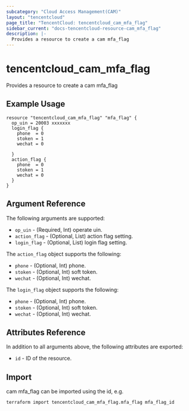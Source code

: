 ```yaml
---
subcategory: "Cloud Access Management(CAM)"
layout: "tencentcloud"
page_title: "TencentCloud: tencentcloud_cam_mfa_flag"
sidebar_current: "docs-tencentcloud-resource-cam_mfa_flag"
description: |-
  Provides a resource to create a cam mfa_flag
---
```


# tencentcloud_cam_mfa_flag

Provides a resource to create a cam mfa_flag

## Example Usage

```hcl
resource "tencentcloud_cam_mfa_flag" "mfa_flag" {
  op_uin = 20003 xxxxxxx
  login_flag {
    phone  = 0
    stoken = 1
    wechat = 0

  }
  action_flag {
    phone  = 0
    stoken = 1
    wechat = 0
  }
}
```

## Argument Reference

The following arguments are supported:

* `op_uin` - (Required, Int) operate uin.
* `action_flag` - (Optional, List) action flag setting.
* `login_flag` - (Optional, List) login flag setting.

The `action_flag` object supports the following:

* `phone` - (Optional, Int) phone.
* `stoken` - (Optional, Int) soft token.
* `wechat` - (Optional, Int) wechat.

The `login_flag` object supports the following:

* `phone` - (Optional, Int) phone.
* `stoken` - (Optional, Int) soft token.
* `wechat` - (Optional, Int) wechat.

## Attributes Reference

In addition to all arguments above, the following attributes are exported:

* `id` - ID of the resource.



## Import

cam mfa_flag can be imported using the id, e.g.

```
terraform import tencentcloud_cam_mfa_flag.mfa_flag mfa_flag_id
```

